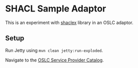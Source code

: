 # SHACL Sample Adaptor

This is an experiment with [shaclex](https://github.com/labra/shaclex) library in an OSLC adaptor.

## Setup

Run Jetty using `mvn clean jetty:run-exploded`.

Navigate to the [OSLC Service Provider Catalog](http://localhost:8080/SampleAdaptor/services/catalog/singleton).
